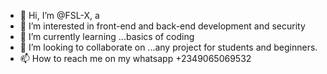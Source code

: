 - 👋 Hi, I’m @FSL-X, a 
- 👀 I’m interested in front-end and back-end development and security 
- 🌱 I’m currently learning ...basics of coding
- 💞️ I’m looking to collaborate on ...any project for students and beginners. 
- 📫 How to reach me on my whatsapp +2349065069532

<!---
FSL-X/FSL-X is a ✨ special ✨ repository because its `README.md` (this file) appears on your GitHub profile.
You can click the Preview link to take a look at your changes.
--->
